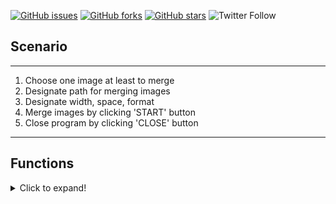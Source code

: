 [![GitHub issues](https://img.shields.io/github/issues/youngmin-chung/py_GUI_create_screenshot?logo=github&logoColor=orange)](https://github.com/youngmin-chung/py_GUI_create_screenshot/issues) [![GitHub forks](https://img.shields.io/github/forks/youngmin-chung/py_GUI_create_screenshot?logo=github)](https://github.com/youngmin-chung/py_GUI_create_screenshot/network) [![GitHub stars](https://img.shields.io/github/stars/youngmin-chung/py_GUI_create_screenshot?logo=github)](https://github.com/youngmin-chung/py_GUI_create_screenshot/stargazers) ![Twitter Follow](https://img.shields.io/twitter/follow/youngmin_chung?style=social)

## Scenario

---
1. Choose one image at least to merge
2. Designate path for merging images
3. Designate width, space, format
4. Merge images by clicking 'START' button
5. Close program by clicking 'CLOSE' button
---

## Functions

<details>
  <summary>Click to expand!</summary>
  
---
1. Add File(s): Add image file(s)

<img src="https://github.com/youngmin-chung/capture/blob/master/py_screenshot_01.PNG?raw=true"/>

2. Select/Delete: Delete selected file(s)

<img src="https://github.com/youngmin-chung/capture/blob/master/py_screenshot_02.PNG?raw=true"/>

3. Open: Add the path to save merging file

<img src="https://github.com/youngmin-chung/capture/blob/master/py_screenshot_03.PNG?raw=true"/>

4. width: Designate image width (Original, 1024px, 800px, 640px)

<img src="https://github.com/youngmin-chung/capture/blob/master/py_screenshot_04_width.PNG?raw=true"/>

5. space: Designate space between images (None, narrow, normal, broaden)

<img src="https://github.com/youngmin-chung/capture/blob/master/py_screenshot_04_space.PNG?raw=true"/>

6. format: Designate image format (PNG, JPG, BMP)

<img src="https://github.com/youngmin-chung/capture/blob/master/py_screenshot_04_format.PNG?raw=true"/>

7. Start: Merge image file(s)
8. progress: show the progress bar

<img src="https://github.com/youngmin-chung/capture/blob/master/py_screenshot_05.PNG?raw=true"/>

9. Close: Close program

10. The result as below

<img src="https://github.com/youngmin-chung/capture/blob/master/py_screenshot_06.PNG?raw=true"/>
---

</details>
